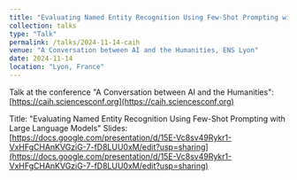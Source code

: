 ```yaml
---
title: "Evaluating Named Entity Recognition Using Few-Shot Prompting with Large Language Models"
collection: talks
type: "Talk"
permalink: /talks/2024-11-14-caih
venue: "A Conversation between AI and the Humanities, ENS Lyon"
date: 2024-11-14
location: "Lyon, France"
---
```



Talk at the conference "A Conversation between AI and the Humanities": [https://caih.sciencesconf.org](https://caih.sciencesconf.org)

Title: "Evaluating Named Entity Recognition Using Few-Shot Prompting with Large Language Models"
Slides: [https://docs.google.com/presentation/d/15E-Vc8sv49Rykr1-VxHFgCHAnKVGziG-7-fD8LUU0xM/edit?usp=sharing](https://docs.google.com/presentation/d/15E-Vc8sv49Rykr1-VxHFgCHAnKVGziG-7-fD8LUU0xM/edit?usp=sharing)
